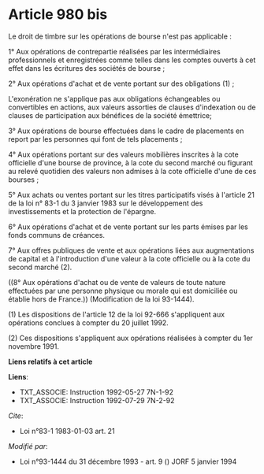 # Article 980 bis

Le droit de timbre sur les opérations de bourse n'est pas applicable :

1° Aux opérations de contrepartie réalisées par les intermédiaires professionnels et enregistrées comme telles dans les
comptes ouverts à cet effet dans les écritures des sociétés de bourse ;

2° Aux opérations d'achat et de vente portant sur des obligations (1) ;

L'exonération ne s'applique pas aux obligations échangeables ou convertibles en actions, aux valeurs assorties de clauses
d'indexation ou de clauses de participation aux bénéfices de la société émettrice;

3° Aux opérations de bourse effectuées dans le cadre de placements en report par les personnes qui font de tels placements ;

4° Aux opérations portant sur des valeurs mobilières inscrites à la cote officielle d'une bourse de province, à la cote du
second marché ou figurant au relevé quotidien des valeurs non admises à la cote officielle d'une de ces bourses ;

5° Aux achats ou ventes portant sur les titres participatifs visés à l'article 21 de la loi n° 83-1 du 3 janvier 1983 sur le
développement des investissements et la protection de l'épargne.

6° Aux opérations d'achat et de vente portant sur les parts émises par les fonds communs de créances.

7° Aux offres publiques de vente et aux opérations liées aux augmentations de capital et à l'introduction d'une valeur à la
cote officielle ou à la cote du second marché (2).

((8° Aux opérations d'achat ou de vente de valeurs de toute nature effectuées par une personne physique ou morale qui est
domiciliée ou établie hors de France.)) (Modification de la loi 93-1444).

(1) Les dispositions de l'article 12 de la loi 92-666 s'appliquent aux opérations conclues à compter du 20 juillet 1992.

(2) Ces dispositions s'appliquent aux opérations réalisées à compter du 1er novembre 1991.

**Liens relatifs à cet article**

**Liens**:

  - TXT_ASSOCIE: Instruction 1992-05-27 7N-1-92
  - TXT_ASSOCIE: Instruction 1992-07-29 7N-2-92

_Cite_:

  - Loi n°83-1 1983-01-03 art. 21

_Modifié par_:

  - Loi n°93-1444 du 31 décembre 1993 - art. 9 () JORF 5 janvier 1994
